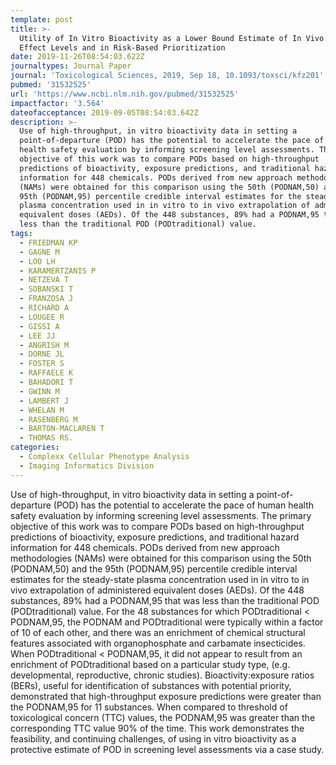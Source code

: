 ```yaml
---
template: post
title: >-
  Utility of In Vitro Bioactivity as a Lower Bound Estimate of In Vivo Adverse
  Effect Levels and in Risk-Based Prioritization
date: 2019-11-26T08:54:03.622Z
journaltypes: Journal Paper
journal: 'Toxicological Sciences, 2019, Sep 18, 10.1093/toxsci/kfz201'
pubmed: '31532525'
url: 'https://www.ncbi.nlm.nih.gov/pubmed/31532525'
impactfactor: '3.564'
dateofacceptance: 2019-09-05T08:54:03.642Z
description: >-
  Use of high-throughput, in vitro bioactivity data in setting a
  point-of-departure (POD) has the potential to accelerate the pace of human
  health safety evaluation by informing screening level assessments. The primary
  objective of this work was to compare PODs based on high-throughput
  predictions of bioactivity, exposure predictions, and traditional hazard
  information for 448 chemicals. PODs derived from new approach methodologies
  (NAMs) were obtained for this comparison using the 50th (PODNAM,50) and the
  95th (PODNAM,95) percentile credible interval estimates for the steady-state
  plasma concentration used in in vitro to in vivo extrapolation of administered
  equivalent doses (AEDs). Of the 448 substances, 89% had a PODNAM,95 that was
  less than the traditional POD (PODtraditional) value. 
tags:
  - FRIEDMAN KP
  - GAGNE M
  - LOO LH
  - KARAMERTZANIS P
  - NETZEVA T
  - SOBANSKI T
  - FRANZOSA J
  - RICHARD A
  - LOUGEE R
  - GISSI A
  - LEE JJ
  - ANGRISH M
  - DORNE JL
  - FOSTER S
  - RAFFAELE K
  - BAHADORI T
  - GWINN M
  - LAMBERT J
  - WHELAN M
  - RASENBERG M
  - BARTON-MACLAREN T
  - THOMAS RS.
categories:
  - Complexx Cellular Phenotype Analysis
  - Imaging Informatics Division
---
```

Use of high-throughput, in vitro bioactivity data in setting a point-of-departure (POD) has the potential to accelerate the pace of human health safety evaluation by informing screening level assessments. The primary objective of this work was to compare PODs based on high-throughput predictions of bioactivity, exposure predictions, and traditional hazard information for 448 chemicals. PODs derived from new approach methodologies (NAMs) were obtained for this comparison using the 50th (PODNAM,50) and the 95th (PODNAM,95) percentile credible interval estimates for the steady-state plasma concentration used in in vitro to in vivo extrapolation of administered equivalent doses (AEDs). Of the 448 substances, 89% had a PODNAM,95 that was less than the traditional POD (PODtraditional) value. For the 48 substances for which PODtraditional < PODNAM,95, the PODNAM and PODtraditional were typically within a factor of 10 of each other, and there was an enrichment of chemical structural features associated with organophosphate and carbamate insecticides. When PODtraditional < PODNAM,95, it did not appear to result from an enrichment of PODtraditional based on a particular study type, (e.g. developmental, reproductive, chronic studies). Bioactivity:exposure ratios (BERs), useful for identification of substances with potential priority, demonstrated that high-throughput exposure predictions were greater than the PODNAM,95 for 11 substances. When compared to threshold of toxicological concern (TTC) values, the PODNAM,95 was greater than the corresponding TTC value 90% of the time. This work demonstrates the feasibility, and continuing challenges, of using in vitro bioactivity as a protective estimate of POD in screening level assessments via a case study.
